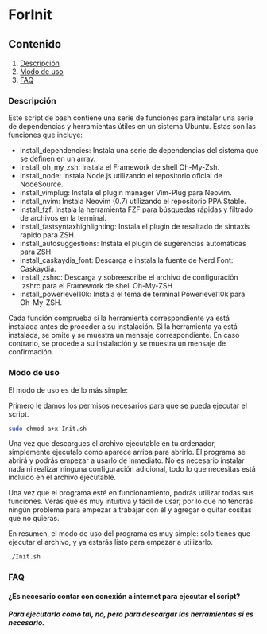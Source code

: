 # ForInit

## Contenido

1. [Descripción](#descripcion)
2. [Modo de uso](#mododeuso)
3. [FAQ](#faq)

### Descripción

Este script de bash contiene una serie de funciones para instalar una serie de dependencias y herramientas útiles en un sistema Ubuntu. Estas son las funciones que incluye:

- install_dependencies: Instala una serie de dependencias del sistema que se definen en un array.
- install_oh_my_zsh: Instala el Framework de shell Oh-My-Zsh.
- install_node: Instala Node.js utilizando el repositorio oficial de NodeSource.
- install_vimplug: Instala el plugin manager Vim-Plug para Neovim.
- install_nvim: Instala Neovim (0.7) utilizando el repositorio PPA Stable.
- install_fzf: Instala la herramienta FZF para búsquedas rápidas y filtrado de archivos en la terminal.
- install_fastsyntaxhighlighting: Instala el plugin de resaltado de sintaxis rápido para ZSH.
- install_autosuggestions: Instala el plugin de sugerencias automáticas para ZSH.
- install_caskaydia_font: Descarga e instala la fuente de Nerd Font: Caskaydia.
- install_zshrc: Descarga y sobreescribe el archivo de configuración .zshrc para el Framework de shell Oh-My-ZSH
- install_powerlevel10k: Instala el tema de terminal Powerlevel10k para Oh-My-ZSH.

Cada función comprueba si la herramienta correspondiente ya está instalada antes de proceder a su instalación. Si la herramienta ya está instalada, se omite y se muestra un mensaje correspondiente. En caso contrario, se procede a su instalación y se muestra un mensaje de confirmación.

### Modo de uso

El modo de uso es de lo más simple:

Primero le damos los permisos necesarios para que se pueda ejecutar el script.

```bash
sudo chmod a+x Init.sh
```

Una vez que descargues el archivo ejecutable en tu ordenador, simplemente ejecutalo como aparece arriba para abrirlo. El programa se abrirá y podrás empezar a usarlo de inmediato. No es necesario instalar nada ni realizar ninguna configuración adicional, todo lo que necesitas está incluido en el archivo ejecutable.

Una vez que el programa esté en funcionamiento, podrás utilizar todas sus funciones. Verás que es muy intuitiva y fácil de usar, por lo que no tendrás ningún problema para empezar a trabajar con él y agregar o quitar cositas que no quieras.

En resumen, el modo de uso del programa es muy simple: solo tienes que ejecutar el archivo, y ya estarás listo para empezar a utilizarlo.

```bash
./Init.sh
```

### FAQ

#### ¿Es necesario contar con conexión a internet para ejecutar el script?

##### Para ejecutarlo como tal, no, pero para descargar las herramientas si es necesario.
